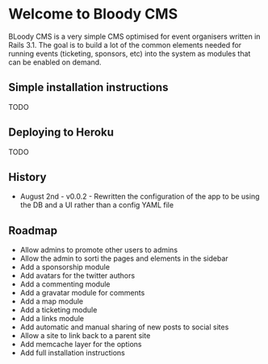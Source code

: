 Welcome to Bloody CMS
=====================

BLoody CMS is a very simple CMS optimised for event organisers written in Rails 3.1. The goal is to build a lot of the common elements needed for running events (ticketing, sponsors, etc) into the system as modules that can be enabled on demand.

Simple installation instructions
--------------------------------

TODO

Deploying to Heroku
-------------------

TODO

History 
-------

* August 2nd - v0.0.2 - Rewritten the configuration of the app to be using the DB and a UI rather than a config YAML file


Roadmap
-------

* Allow admins to promote other users to admins
* Allow the admin to sorti the pages and elements in the sidebar
* Add a sponsorship module
* Add avatars for the twitter authors
* Add a commenting module
* Add a gravatar module for comments
* Add a map module
* Add a ticketing module
* Add a links module
* Add automatic and manual sharing of new posts to social sites 
* Allow a site to link back to a parent site
* Add memcache layer for the options
* Add full installation instructions




